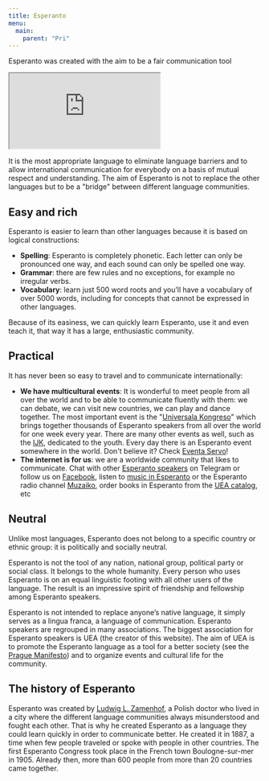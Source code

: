 ```yaml
---
title: Esperanto
menu:
  main:
    parent: "Pri"
---
```


Esperanto was created with the aim to be a fair communication tool

<div class="video">
    <iframe src="https://www.youtube.com/embed/0KA-19zJetM" allowfullscreen></iframe>
</div>

It is the most appropriate language to eliminate language barriers and to allow international communication for everybody on a basis of mutual respect and understanding. The aim of Esperanto is not to replace the other languages but to be a "bridge" between different language communities.

## Easy and rich

Esperanto is easier to learn than other languages because it is based on logical constructions:

* **Spelling**: Esperanto is completely phonetic. Each letter can only be pronounced one way, and each sound can only be spelled one way.
* **Grammar**: there are few rules and no exceptions, for example no irregular verbs.
* **Vocabulary**: learn just 500 word roots and you’ll have a vocabulary of over 5000 words, including for concepts that cannot be expressed in other languages.

Because of its easiness, we can quickly learn Esperanto, use it and even teach it, that way it has a large, enthusiastic community.

## Practical

It has never been so easy to travel and to communicate internationally:

* **We have multicultural events**: It is wonderful to meet people from all over the world and to be able to communicate fluently with them: we can debate, we can visit new countries, we can play and dance together. The most important event is the "<a href="https://en.wikipedia.org/wiki/World_Esperanto_Congress">Universala Kongreso</a>" which brings together thousands of Esperanto speakers from all over the world for one week every year. There are many other events as well, such as the <a href="https://en.wikipedia.org/wiki/International_Youth_Congress_of_Esperanto">IJK</a>, dedicated to the youth. Every day there is an Esperanto event somewhere in the world. Don't believe it? Check <a href="https://eventaservo.org/">Eventa Servo</a>!
* **The internet is for us**: we are a worldwide community that likes to communicate. Chat with other <a href="https://telegram.me/joinchat/AkaBfzvfqSKs_M-crL-1Uw">Esperanto speakers</a> on Telegram or follow us on <a href="https://www.facebook.com/Universala.Esperanto.Asocio/?fref=ts">Facebook</a>, listen to <a href="https://www.youtube.com/playlist?list=PLLg4HNcQo8zx3IMEXcrnRCkEhyXWDDf37">music in Esperanto</a> or the Esperanto radio channel <a href="http://muzaiko.info/">Muzaiko</a>, order books in Esperanto from the <a href="http://katalogo.uea.org/">UEA catalog</a>, etc

## Neutral

Unlike most languages, Esperanto does not belong to a specific country or ethnic group: it is politically and socially neutral.<br />

Esperanto is not the tool of any nation, national group, political party or social class. It belongs to the whole humanity. Every person who uses Esperanto is on an equal linguistic footing with all other users of the language. The result is an impressive spirit of friendship and fellowship among Esperanto speakers.<br />

Esperanto is not intended to replace anyone’s native language, it simply serves as a lingua franca, a language of communication. Esperanto speakers are regrouped in many associations. The biggest association for Esperanto speakers is UEA (the creator of this website). The aim of UEA is to promote the Esperanto language as a tool for a better society (see the <a href="http://www.uea.org/teko/praga_manifesto/pm_angla">Prague Manifesto</a>) and to organize events and cultural life for the community.

## The history of Esperanto

Esperanto was created by <a href="https://en.wikipedia.org/wiki/L._L._Zamenhof">Ludwig L. Zamenhof</a>, a Polish doctor who lived in a city where the different language communities always misunderstood and fought each other. That is why he created Esperanto as a language they could learn quickly in order to communicate better. He created it in 1887, a time when few people traveled or spoke with people in other countries. The first Esperanto Congress took place in the French town Boulogne-sur-mer in 1905. Already then, more than 600 people from more than 20 countries came together.